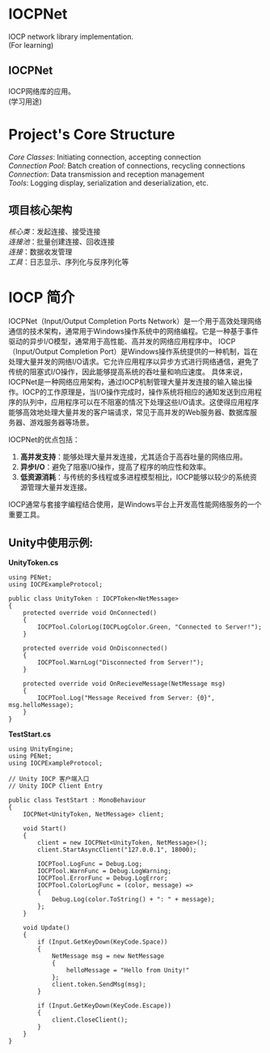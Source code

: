 # IOCPNet
IOCP network library implementation.  
(For learning)

## IOCPNet
IOCP网络库的应用。  
(学习用途)

# Project's Core Structure
*Core Classes*: Initiating connection, accepting connection  
*Connection Pool*: Batch creation of connections, recycling connections  
*Connection*: Data transmission and reception management  
*Tools*: Logging display, serialization and deserialization, etc.  

## 项目核心架构
*核心类*：发起连接、接受连接  
*连接池*：批量创建连接、回收连接  
*连接*：数据收发管理  
*工具*：日志显示、序列化与反序列化等  

# IOCP 简介
IOCPNet（Input/Output Completion Ports Network）是一个用于高效处理网络通信的技术架构，通常用于Windows操作系统中的网络编程。它是一种基于事件驱动的异步I/O模型，通常用于高性能、高并发的网络应用程序中。
IOCP（Input/Output Completion Port）是Windows操作系统提供的一种机制，旨在处理大量并发的网络I/O请求。它允许应用程序以异步方式进行网络通信，避免了传统的阻塞式I/O操作，因此能够提高系统的吞吐量和响应速度。
具体来说，IOCPNet是一种网络应用架构，通过IOCP机制管理大量并发连接的输入输出操作。IOCP的工作原理是，当I/O操作完成时，操作系统将相应的通知发送到应用程序的队列中，应用程序可以在不阻塞的情况下处理这些I/O请求。这使得应用程序能够高效地处理大量并发的客户端请求，常见于高并发的Web服务器、数据库服务器、游戏服务器等场景。  
  
IOCPNet的优点包括：
1. **高并发支持**：能够处理大量并发连接，尤其适合于高吞吐量的网络应用。  
2. **异步I/O**：避免了阻塞I/O操作，提高了程序的响应性和效率。  
3. **低资源消耗**：与传统的多线程或多进程模型相比，IOCP能够以较少的系统资源管理大量并发连接。  
  
IOCP通常与套接字编程结合使用，是Windows平台上开发高性能网络服务的一个重要工具。

## Unity中使用示例:
**UnityToken.cs**  
```
using PENet;
using IOCPExampleProtocol;

public class UnityToken : IOCPToken<NetMessage>
{
    protected override void OnConnected()
    {
        IOCPTool.ColorLog(IOCPLogColor.Green, "Connected to Server!");
    }

    protected override void OnDisconnected()
    {
        IOCPTool.WarnLog("Disconnected from Server!");
    }

    protected override void OnRecieveMessage(NetMessage msg)
    {
        IOCPTool.Log("Message Received from Server: {0}", msg.helloMessage);
    }
}
```

**TestStart.cs**  
```
using UnityEngine;
using PENet;
using IOCPExampleProtocol;

// Unity IOCP 客户端入口
// Unity IOCP Client Entry

public class TestStart : MonoBehaviour
{
    IOCPNet<UnityToken, NetMessage> client;

    void Start()
    {
        client = new IOCPNet<UnityToken, NetMessage>();
        client.StartAsyncClient("127.0.0.1", 18000);

        IOCPTool.LogFunc = Debug.Log;
        IOCPTool.WarnFunc = Debug.LogWarning;
        IOCPTool.ErrorFunc = Debug.LogError;
        IOCPTool.ColorLogFunc = (color, message) =>
        {
            Debug.Log(color.ToString() + ": " + message);
        };
    }

    void Update()
    {
        if (Input.GetKeyDown(KeyCode.Space))
        {
            NetMessage msg = new NetMessage
            {
                helloMessage = "Hello from Unity!"
            };
            client.token.SendMsg(msg);
        }

        if (Input.GetKeyDown(KeyCode.Escape))
        {
            client.CloseClient();
        }
    }
}
```
